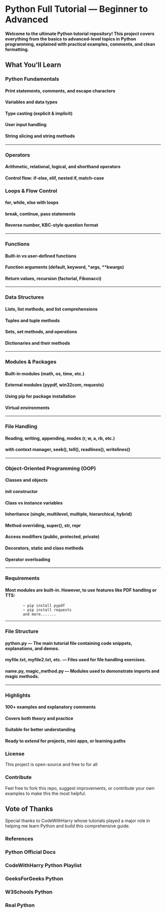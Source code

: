 # Python Full Tutorial — Beginner to Advanced
#### Welcome to the ultimate Python tutorial repository! This project covers everything from the basics to advanced-level topics in Python programming, explained with practical examples, comments, and clean formatting.

## What You'll Learn
### Python Fundamentals
#### Print statements, comments, and escape characters

#### Variables and data types

#### Type casting (explicit & implicit)

#### User input handling

#### String slicing and string methods

---

### Operators
#### Arithmetic, relational, logical, and shorthand operators

#### Control flow: if-else, elif, nested if, match-case

### Loops & Flow Control
#### for, while, else with loops

#### break, continue, pass statements

#### Reverse number, KBC-style question format

---

### Functions
#### Built-in vs user-defined functions

#### Function arguments (default, keyword, *args, **kwargs)

#### Return values, recursion (factorial, Fibonacci)

---

### Data Structures
#### Lists, list methods, and list comprehensions

#### Tuples and tuple methods

#### Sets, set methods, and operations

#### Dictionaries and their methods

---

### Modules & Packages
#### Built-in modules (math, os, time, etc.)

#### External modules (pypdf, win32com, requests)

#### Using pip for package installation

#### Virtual environments

---

### File Handling
#### Reading, writing, appending, modes (r, w, a, rb, etc.)

#### with context manager, seek(), tell(), readlines(), writelines()

---

### Object-Oriented Programming (OOP)
#### Classes and objects

#### __init__ constructor

#### Class vs instance variables

#### Inheritance (single, multilevel, multiple, hierarchical, hybrid)

#### Method overriding, super(), __str__, __repr__

#### Access modifiers (public, protected, private)

#### Decorators, static and class methods

#### Operator overloading

---

### Requirements
#### Most modules are built-in. However, to use features like PDF handling or TTS:
            ~ pip install pypdf
            ~ pip install requests
            and more.......

---

### File Structure
#### python.py — The main tutorial file containing code snippets, explanations, and demos.

#### myfile.txt, myfile2.txt, etc. — Files used for file handling exercises.

#### name.py, magic_method.py — Modules used to demonstrate imports and magic methods.

---

### Highlights
#### 100+ examples and explanatory comments

#### Covers both theory and practice

#### Suitable for better understanding

#### Ready to extend for projects, mini apps, or learning paths

### License
This project is open-source and free to for all

### Contribute
Feel free to fork this repo, suggest improvements, or contribute your own examples to make this the most helpful.


## Vote of Thanks
Special thanks to CodeWithHarry whose tutorials played a major role in helping me learn Python and build this comprehensive guide.

### References
### Python Official Docs

### CodeWithHarry Python Playlist

### GeeksForGeeks Python

### W3Schools Python

### Real Python


